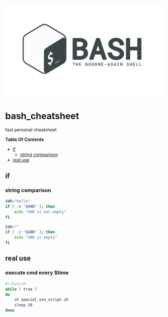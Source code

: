 ![bash](bash-logo.png)

# bash_cheatsheet #
fast personal cheatsheet

**Table Of Contents**
- [if](#if)
  - [string comparison](#string-comparison)
- [real use](#real-use)


## if ##
### string comparison ###
```bash
VAR="hello"
if [ -n "$VAR" ]; then
    echo "VAR is not empty"
fi
```

```bash
VAR=""
if [ -z "$VAR" ]; then
    echo "VAR is empty"
fi
```

## real use ##
### execute cmd every $time ###
```bash
#!/bin/sh
while [ true ]
do
    sh special_svn_script.sh
    sleep 10
done
```
